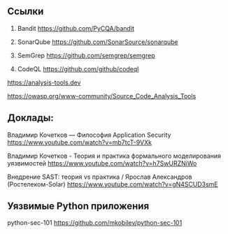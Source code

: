 ## Ссылки

1. Bandit
   https://github.com/PyCQA/bandit

2. SonarQube
   https://github.com/SonarSource/sonarqube

3. SemGrep
   https://github.com/semgrep/semgrep

4. CodeQL
   https://github.com/github/codeql


https://analysis-tools.dev

https://owasp.org/www-community/Source_Code_Analysis_Tools


## Доклады:

Владимир Кочетков — Философия Application Security
https://www.youtube.com/watch?v=mb7tcT-9VXk

Владимир Кочетков - Теория и практика формального моделирования уязвимостей
https://www.youtube.com/watch?v=h7SwURZNiWo

Внедрение SAST: теория vs практика / Ярослав Александров (Ростелеком-Solar)
https://www.youtube.com/watch?v=gN4SCUD3smE


## Уязвимые Python приложения

python-sec-101
https://github.com/mkobilev/python-sec-101
